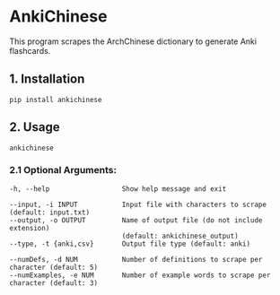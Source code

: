 # AnkiChinese

This program scrapes the ArchChinese dictionary to generate Anki flashcards.

## 1. Installation

    pip install ankichinese

## 2. Usage

    ankichinese

### 2.1 Optional Arguments:

    -h, --help                  Show help message and exit 

    --input, -i INPUT           Input file with characters to scrape (default: input.txt)
    --output, -o OUTPUT         Name of output file (do not include extension) 
                                (default: ankichinese_output)
    --type, -t {anki,csv}       Output file type (default: anki)

    --numDefs, -d NUM           Number of definitions to scrape per character (default: 5)
    --numExamples, -e NUM       Number of example words to scrape per character (default: 3)